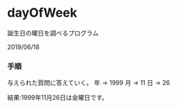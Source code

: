 # dayOfWeek
誕生日の曜日を調べるプログラム

2019/06/18

### 手順
与えられた質問に答えていく。
年 -> 1999
月 -> 11
日 -> 26

結果:1999年11月26日は金曜日です。

